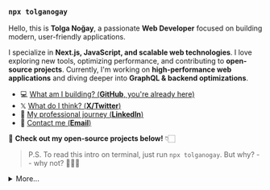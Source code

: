 ### `npx tolganogay`

Hello, this is **Tolga Noğay**, a passionate **Web Developer** focused on building modern, user-friendly applications.  

I specialize in **Next.js, JavaScript, and scalable web technologies**. I love exploring new tools, optimizing performance, and contributing to **open-source projects**. Currently, I'm working on **high-performance web applications** and diving deeper into **GraphQL & backend optimizations**.  

- 💻 [What am I building? (**GitHub**, you're already here)](https://github.com/tolganogay)  
- 𝕏 [What do I think? (**X/Twitter**)](https://x.com/tolganogayy)  
- 🏹 [My professional journey (**LinkedIn**)](https://linkedin.com/in/tolganogay)  
- 📧 [Contact me (**Email**)](mailto:tolganogay@gmail.com)  

🚀 **Check out my open-source projects below!** 👇🏻  

> P.S. To read this intro on terminal, just run `npx tolganogay`. But why? -- why not? 🤷🏻‍♂️  

<details>
  <summary>More...</summary>
  <img src="https://github-readme-stats.vercel.app/api?username=tolganogay&show_icons=true&count_private=true&theme=dark" />
</details>
